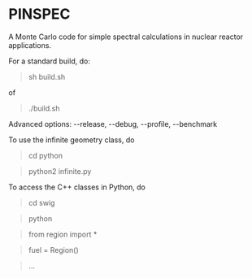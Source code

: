 PINSPEC
=======

A Monte Carlo code for simple spectral calculations in nuclear reactor applications.

For a standard build, do: 

   > sh build.sh

   of 

   > ./build.sh

   Advanced options: --release, --debug, --profile, --benchmark 

To use the infinite geometry class, do 

   > cd python

   > python2 infinite.py


To access the C++ classes in Python, do

   > cd swig

   > python

   > from region import *

   > fuel = Region()

   > ...

